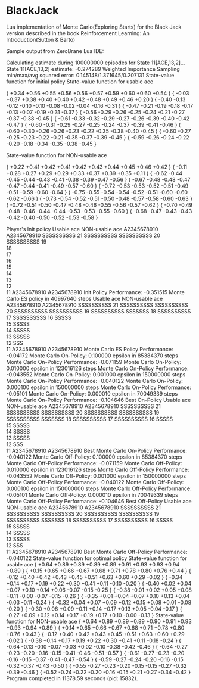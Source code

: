 # BlackJack

Lua implementation of Monte Carlo(Exploring Starts) for the Black Jack version described in the book Reinforcement Learning: An Introduction(Sutton & Barto)

Sample output from ZeroBrane Lua IDE:

Calculating estimate during 100000000 episodes for State 11[ACE,13,2]...
State 11[ACE,13,2] estimate: -0.274289
Weighted Importance Sampling min/max/avg squared error: 0.145148/1.371645/0.207131
State-value function for initial policy
State-value function for usable ace

{ +0.34 +0.56 +0.55 +0.56 +0.56 +0.57 +0.59 +0.60 +0.60 +0.54  }
{ -0.03 +0.37 +0.38 +0.40 +0.40 +0.42 +0.48 +0.49 +0.46 +0.20  }
{ -0.40 -0.13 -0.12 -0.10 -0.10 -0.08 -0.02 -0.04 -0.16 -0.31  }
{ -0.47 -0.21 -0.19 -0.18 -0.17 -0.13 -0.07 -0.19 -0.31 -0.37  }
{ -0.56 -0.29 -0.26 -0.25 -0.24 -0.21 -0.27 -0.37 -0.38 -0.45  }
{ -0.61 -0.33 -0.32 -0.29 -0.27 -0.26 -0.39 -0.40 -0.42 -0.47  }
{ -0.60 -0.31 -0.29 -0.27 -0.25 -0.24 -0.37 -0.39 -0.41 -0.46  }
{ -0.60 -0.30 -0.26 -0.26 -0.23 -0.22 -0.35 -0.38 -0.40 -0.45  }
{ -0.60 -0.27 -0.25 -0.23 -0.22 -0.21 -0.35 -0.37 -0.39 -0.45  }
{ -0.59 -0.26 -0.24 -0.22 -0.20 -0.18 -0.34 -0.35 -0.38 -0.45  }

State-value function for NON-usable ace

{ +0.22 +0.41 +0.42 +0.41 +0.42 +0.43 +0.44 +0.45 +0.46 +0.42  }
{ -0.11 +0.28 +0.27 +0.29 +0.29 +0.33 +0.37 +0.39 +0.35 +0.11  }
{ -0.62 -0.44 -0.45 -0.44 -0.43 -0.41 -0.38 -0.39 -0.47 -0.56  }
{ -0.67 -0.48 -0.48 -0.47 -0.47 -0.44 -0.41 -0.49 -0.57 -0.60  }
{ -0.72 -0.53 -0.53 -0.52 -0.51 -0.49 -0.51 -0.59 -0.60 -0.64  }
{ -0.75 -0.55 -0.54 -0.54 -0.52 -0.51 -0.60 -0.60 -0.62 -0.66  }
{ -0.73 -0.54 -0.52 -0.51 -0.50 -0.48 -0.57 -0.58 -0.60 -0.63  }
{ -0.72 -0.51 -0.50 -0.47 -0.48 -0.46 -0.55 -0.56 -0.57 -0.62  }
{ -0.70 -0.49 -0.48 -0.46 -0.44 -0.44 -0.53 -0.53 -0.55 -0.60  }
{ -0.68 -0.47 -0.43 -0.43 -0.42 -0.40 -0.50 -0.52 -0.53 -0.58  }


Player's Init policy
Usable ace    NON-usable ace
A2345678910   A2345678910
SSSSSSSSSS 21 SSSSSSSSSS
SSSSSSSSSS 20 SSSSSSSSSS
           19           
           18           
           17           
           16           
           15           
           14           
           13           
           12           
           11
A2345678910   A2345678910
Init Policy Performance: 	-0.351515
Monte Carlo ES policy in 40997640 steps
Usable ace    NON-usable ace
A2345678910   A2345678910
SSSSSSSSSS 21 SSSSSSSSSS
SSSSSSSSSS 20 SSSSSSSSSS
SSSSSSSSSS 19 SSSSSSSSSS
 SSSSSSS   18 SSSSSSSSSS
           17 SSSSSSSSSS
           16  SSSSS    
           15  SSSSS    
           14  SSSSS    
           13  SSSSS    
           12    SSS    
           11
A2345678910   A2345678910
Monte Carlo ES Policy Performance: 	-0.04172
Monte Carlo On-Policy: 0.100000 epsilon in 85384370 steps
Monte Carlo On-Policy Performance: 	-0.071159
Monte Carlo On-Policy: 0.010000 epsilon in 123016126 steps
Monte Carlo On-Policy Performance: 	-0.043552
Monte Carlo On-Policy: 0.001000 epsilon in 150000000 steps
Monte Carlo On-Policy Performance: 	-0.040122
Monte Carlo On-Policy: 0.000100 epsilon in 150000000 steps
Monte Carlo On-Policy Performance: 	-0.05101
Monte Carlo On-Policy: 0.000010 epsilon in 70049339 steps
Monte Carlo On-Policy Performance: 	-0.104646
Best On-Policy
Usable ace    NON-usable ace
A2345678910   A2345678910
SSSSSSSSSS 21 SSSSSSSSSS
SSSSSSSSSS 20 SSSSSSSSSS
SSSSSSSSSS 19 SSSSSSSSSS
 SSSSSSS   18 SSSSSSSSSS
           17 SSSSSSSSSS
           16  SSSSS    
           15  SSSSS    
           14  SSSSS    
           13  SSSSS    
           12    SSS    
           11
A2345678910   A2345678910
Best Monte Carlo On-Policy Performance: 	-0.040122
Monte Carlo Off-Policy: 0.100000 epsilon in 85384370 steps
Monte Carlo Off-Policy Performance: 	-0.071159
Monte Carlo Off-Policy: 0.010000 epsilon in 123016126 steps
Monte Carlo Off-Policy Performance: 	-0.043552
Monte Carlo Off-Policy: 0.001000 epsilon in 150000000 steps
Monte Carlo Off-Policy Performance: 	-0.040122
Monte Carlo Off-Policy: 0.000100 epsilon in 150000000 steps
Monte Carlo Off-Policy Performance: 	-0.05101
Monte Carlo Off-Policy: 0.000010 epsilon in 70049339 steps
Monte Carlo Off-Policy Performance: 	-0.104646
Best Off-Policy
Usable ace    NON-usable ace
A2345678910   A2345678910
SSSSSSSSSS 21 SSSSSSSSSS
SSSSSSSSSS 20 SSSSSSSSSS
SSSSSSSSSS 19 SSSSSSSSSS
 SSSSSSS   18 SSSSSSSSSS
           17 SSSSSSSSSS
           16  SSSSS    
           15  SSSSS    
           14  SSSSS    
           13  SSSSS    
           12    SSS    
           11
A2345678910   A2345678910
Best Monte Carlo Off-Policy Performance: 	-0.040122
State-value function for optimal policy
State-value function for usable ace
{ +0.64 +0.89 +0.89 +0.89 +0.89 +0.91 +0.93 +0.93 +0.94 +0.89  }
{ +0.15 +0.65 +0.66 +0.67 +0.68 +0.71 +0.78 +0.80 +0.76 +0.44  }
{ -0.12 +0.40 +0.42 +0.43 +0.45 +0.51 +0.63 +0.60 +0.29 -0.02  }
{ -0.34 +0.14 +0.17 +0.19 +0.22 +0.30 +0.41 +0.11 -0.10 -0.20  }
{ -0.40 +0.02 +0.04 +0.07 +0.10 +0.14 +0.06 -0.07 -0.15 -0.25  }
{ -0.38 -0.01 +0.02 +0.05 +0.08 +0.11 -0.00 -0.07 -0.15 -0.26  }
{ -0.35 +0.01 +0.04 +0.07 +0.10 +0.13 +0.04 -0.03 -0.11 -0.24  }
{ -0.32 +0.04 +0.07 +0.09 +0.12 +0.15 +0.08 +0.01 -0.08 -0.20  }
{ -0.30 +0.06 +0.09 +0.11 +0.14 +0.17 +0.13 +0.05 -0.04 -0.17  }
{ -0.27 +0.09 +0.12 +0.14 +0.17 +0.19 +0.17 +0.10 -0.00 -0.13  }
State-value function for NON-usable ace
{ +0.64 +0.89 +0.89 +0.89 +0.90 +0.91 +0.93 +0.93 +0.94 +0.89  }
{ +0.14 +0.65 +0.66 +0.67 +0.68 +0.71 +0.78 +0.80 +0.76 +0.43  }
{ -0.12 +0.40 +0.42 +0.43 +0.45 +0.51 +0.63 +0.60 +0.29 -0.02  }
{ -0.38 +0.14 +0.17 +0.19 +0.22 +0.30 +0.41 +0.11 -0.18 -0.24  }
{ -0.64 -0.13 -0.10 -0.07 -0.03 +0.02 -0.10 -0.38 -0.42 -0.46  }
{ -0.64 -0.27 -0.23 -0.20 -0.16 -0.15 -0.41 -0.46 -0.51 -0.57  }
{ -0.61 -0.27 -0.23 -0.20 -0.16 -0.15 -0.37 -0.41 -0.47 -0.54  }
{ -0.59 -0.27 -0.24 -0.20 -0.16 -0.15 -0.32 -0.37 -0.43 -0.50  }
{ -0.55 -0.27 -0.23 -0.20 -0.15 -0.15 -0.27 -0.32 -0.39 -0.46  }
{ -0.52 -0.24 -0.22 -0.20 -0.16 -0.15 -0.21 -0.27 -0.34 -0.42  }
Program completed in 11378.59 seconds (pid: 15832).
